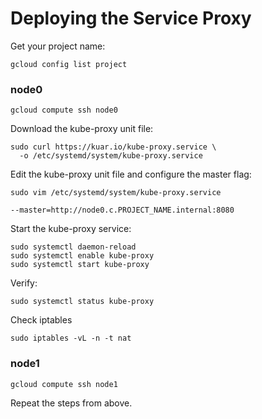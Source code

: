 # Deploying the Service Proxy

Get your project name:
```
gcloud config list project
```

### node0

```
gcloud compute ssh node0
```

Download the kube-proxy unit file:

```
sudo curl https://kuar.io/kube-proxy.service \
  -o /etc/systemd/system/kube-proxy.service
```

Edit the kube-proxy unit file and configure the master flag:

```
sudo vim /etc/systemd/system/kube-proxy.service
```

```
--master=http://node0.c.PROJECT_NAME.internal:8080
```

Start the kube-proxy service:

```
sudo systemctl daemon-reload
sudo systemctl enable kube-proxy
sudo systemctl start kube-proxy
```

Verify:

```
sudo systemctl status kube-proxy
```

Check iptables

```
sudo iptables -vL -n -t nat
```

### node1

```
gcloud compute ssh node1
```

Repeat the steps from above.
